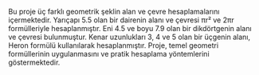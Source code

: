 Bu proje üç farklı geometrik şeklin alan ve çevre hesaplamalarını içermektedir.
Yarıçapı 5.5 olan bir dairenin alanı ve çevresi πr² ve 2πr formülleriyle hesaplanmıştır.
Eni 4.5 ve boyu 7.9 olan bir dikdörtgenin alanı ve çevresi bulunmuştur.
Kenar uzunlukları 3, 4 ve 5 olan bir üçgenin alanı, Heron formülü kullanılarak hesaplanmıştır.
Proje, temel geometri formüllerinin uygulanmasını ve pratik hesaplama yöntemlerini göstermektedir.
